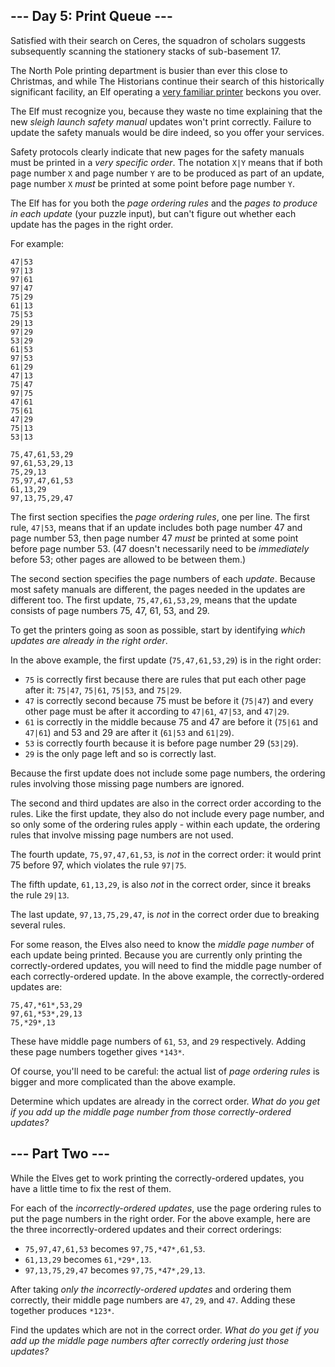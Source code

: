 --- Day 5: Print Queue ---
--------------------------

Satisfied with their search on Ceres, the squadron of scholars suggests subsequently scanning the stationery stacks of sub-basement 17.


The North Pole printing department is busier than ever this close to Christmas, and while The Historians continue their search of this historically significant facility, an Elf operating a [very familiar printer](/2017/day/1) beckons you over.


The Elf must recognize you, because they waste no time explaining that the new *sleigh launch safety manual* updates won't print correctly. Failure to update the safety manuals would be dire indeed, so you offer your services.


Safety protocols clearly indicate that new pages for the safety manuals must be printed in a *very specific order*. The notation `X|Y` means that if both page number `X` and page number `Y` are to be produced as part of an update, page number `X` *must* be printed at some point before page number `Y`.


The Elf has for you both the *page ordering rules* and the *pages to produce in each update* (your puzzle input), but can't figure out whether each update has the pages in the right order.


For example:



```
47|53
97|13
97|61
97|47
75|29
61|13
75|53
29|13
97|29
53|29
61|53
97|53
61|29
47|13
75|47
97|75
47|61
75|61
47|29
75|13
53|13

75,47,61,53,29
97,61,53,29,13
75,29,13
75,97,47,61,53
61,13,29
97,13,75,29,47

```

The first section specifies the *page ordering rules*, one per line. The first rule, `47|53`, means that if an update includes both page number 47 and page number 53, then page number 47 *must* be printed at some point before page number 53. (47 doesn't necessarily need to be *immediately* before 53; other pages are allowed to be between them.)


The second section specifies the page numbers of each *update*. Because most safety manuals are different, the pages needed in the updates are different too. The first update, `75,47,61,53,29`, means that the update consists of page numbers 75, 47, 61, 53, and 29.


To get the printers going as soon as possible, start by identifying *which updates are already in the right order*.


In the above example, the first update (`75,47,61,53,29`) is in the right order:


* `75` is correctly first because there are rules that put each other page after it: `75|47`, `75|61`, `75|53`, and `75|29`.
* `47` is correctly second because 75 must be before it (`75|47`) and every other page must be after it according to `47|61`, `47|53`, and `47|29`.
* `61` is correctly in the middle because 75 and 47 are before it (`75|61` and `47|61`) and 53 and 29 are after it (`61|53` and `61|29`).
* `53` is correctly fourth because it is before page number 29 (`53|29`).
* `29` is the only page left and so is correctly last.


Because the first update does not include some page numbers, the ordering rules involving those missing page numbers are ignored.


The second and third updates are also in the correct order according to the rules. Like the first update, they also do not include every page number, and so only some of the ordering rules apply - within each update, the ordering rules that involve missing page numbers are not used.


The fourth update, `75,97,47,61,53`, is *not* in the correct order: it would print 75 before 97, which violates the rule `97|75`.


The fifth update, `61,13,29`, is also *not* in the correct order, since it breaks the rule `29|13`.


The last update, `97,13,75,29,47`, is *not* in the correct order due to breaking several rules.


For some reason, the Elves also need to know the *middle page number* of each update being printed. Because you are currently only printing the correctly-ordered updates, you will need to find the middle page number of each correctly-ordered update. In the above example, the correctly-ordered updates are:



```
75,47,*61*,53,29
97,61,*53*,29,13
75,*29*,13

```

These have middle page numbers of `61`, `53`, and `29` respectively. Adding these page numbers together gives `*143*`.


Of course, you'll need to be careful: the actual list of *page ordering rules* is bigger and more complicated than the above example.


Determine which updates are already in the correct order. *What do you get if you add up the middle page number from those correctly-ordered updates?*


--- Part Two ---
----------------

While the Elves get to work printing the correctly-ordered updates, you have a little time to fix the rest of them.


For each of the *incorrectly-ordered updates*, use the page ordering rules to put the page numbers in the right order. For the above example, here are the three incorrectly-ordered updates and their correct orderings:


* `75,97,47,61,53` becomes `97,75,*47*,61,53`.
* `61,13,29` becomes `61,*29*,13`.
* `97,13,75,29,47` becomes `97,75,*47*,29,13`.


After taking *only the incorrectly-ordered updates* and ordering them correctly, their middle page numbers are `47`, `29`, and `47`. Adding these together produces `*123*`.


Find the updates which are not in the correct order. *What do you get if you add up the middle page numbers after correctly ordering just those updates?*


